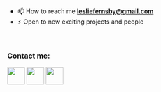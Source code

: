- 📫 How to reach me **lesliefernsby@gmail.com**
- ⚡ Open to new exciting projects and people

<br>
<h3>Contact me:</h3>
<p align="left">
<a href="https://www.linkedin.com/in/lesliefernsby/"><img height="40" width="40" src="https://user-images.githubusercontent.com/96200348/178166758-69d08e48-e2bd-4500-8910-ba8b3cf6ea96.png" /></a>
<a href="https://m.me/LeslieFernsby"><img height="40" width="40" src="https://user-images.githubusercontent.com/96200348/178166762-6899ae27-c576-47ed-8df6-07894fcd30e1.png" /></a>
<a href="https://t.me/LeslieFernsby"><img height="40" width="40" src="https://user-images.githubusercontent.com/96200348/178166766-df2842ff-e995-489e-abac-91cff8f8cf52.png" /></a>
</p>
